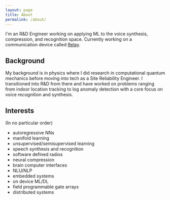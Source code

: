 ```yaml
---
layout: page
title: About
permalink: /about/
---
```


I'm an R&D Engineer working on applying ML to the voice synthesis, compression, and recognition space. Currently working on a communication device called [Relay](https://www.relaygo.com).

## Background

My background is in physics where I did research in computational quantum mechanics before moving into tech as a Site Reliability Engineer. I transitioned into R&D from there and have worked on problems ranging from indoor location tracking to log anomaly detection with a core focus on voice recognition and synthesis.

## Interests

(In no particular order)

* autoregressive NNs
* manifold learning
* unsupervised/semisupervised learning
* speech synthesis and recognition
* software defined radios
* neural compression
* brain computer interfaces
* NLU/NLP
* embedded systems
* on device ML/DL
* field programmable gate arrays
* distributed systems
